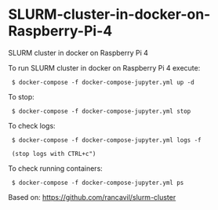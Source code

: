 # SLURM-cluster-in-docker-on-Raspberry-Pi-4

SLURM cluster in docker on Raspberry Pi 4

To run SLURM cluster in docker on Raspberry Pi 4 execute:

     $ docker-compose -f docker-compose-jupyter.yml up -d

To stop:

     $ docker-compose -f docker-compose-jupyter.yml stop

To check logs:

     $ docker-compose -f docker-compose-jupyter.yml logs -f

     (stop logs with CTRL+c")

To check running containers:

     $ docker-compose -f docker-compose-jupyter.yml ps

Based on: https://github.com/rancavil/slurm-cluster
